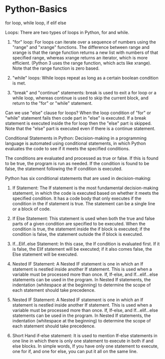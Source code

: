 # Python-Basics
for loop, while loop, if elif else

Loops: There are two types of loops in Python, for and while.

1. "for" loop: For loops can iterate over a sequence of numbers using the "range" and "xrange" functions. The difference between range and xrange is that the range function returns a new list with numbers of that specified range, whereas xrange returns an iterator, which is more efficient. (Python 3 uses the range function, which acts like xrange). Note that the range function is zero based.

2. "while" loops: While loops repeat as long as a certain boolean condition is met.

3. "break" and "continue" statements: break is used to exit a for loop or a while loop, whereas continue is used to skip the current block, and return to the "for" or "while" statement.

Can we use "else" clause for loops? When the loop condition of "for" or "while" statement fails then code part in "else" is executed. If a break statement is executed inside the for loop then the "else" part is skipped. Note that the "else" part is executed even if there is a continue statement.

Conditional Statements in Python: Decision-making in a programming language is automated using conditional statements, in which Python evaluates the code to see if it meets the specified conditions.

The conditions are evaluated and processed as true or false. If this is found to be true, the program is run as needed. If the condition is found to be false, the statement following the If condition is executed.

Python has six conditional statements that are used in decision-making:

1. If Statement:
The If statement is the most fundamental decision-making statement, in which the code is executed based on whether it meets the specified condition. It has a code body that only executes if the condition in the if statement is true. The statement can be a single line or a block of code.

2. If Else Statement:
This statement is used when both the true and false parts of a given condition are specified to be executed. When the condition is true, the statement inside the if block is executed; if the condition is false, the statement outside the if block is executed.

3. If…Elif..else Statement:
In this case, the If condition is evaluated first. If it is false, the Elif statement will be executed; if it also comes false, the Else statement will be executed.

4. Nested IF Statement:
A Nested IF statement is one in which an If statement is nestled inside another If statement. This is used when a variable must be processed more than once. If, If-else, and If…elif…else statements can be used in the program. In Nested If statements, the indentation (whitespace at the beginning) to determine the scope of each statement should take precedence.

5. Nested IF Statement:
A Nested IF statement is one in which an If statement is nestled inside another If statement. This is used when a variable must be processed more than once. If, If-else, and If…elif…else statements can be used in the program. In Nested If statements, the indentation (whitespace at the beginning) to determine the scope of each statement should take precedence.

6. Short Hand if-else statement:
It is used to mention If-else statements in one line in which there is only one statement to execute in both if and else blocks. In simple words, If you have only one statement to execute, one for if, and one for else, you can put it all on the same line.
